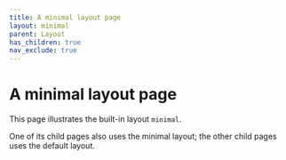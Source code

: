 ```yaml
---
title: A minimal layout page
layout: minimal
parent: Layout
has_children: true
nav_exclude: true
---
```


# A minimal layout page

This page illustrates the built-in layout `minimal`.

One of its child pages also uses the minimal layout; the other child pages uses the default layout.
